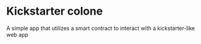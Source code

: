 # Kickstarter colone

A simple app that utilizes a smart contract to interact with a kickstarter-like web app
